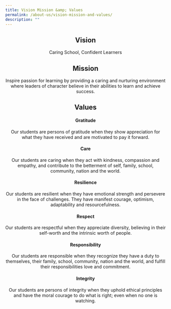 ```yaml
---
title: Vision Mission &amp; Values
permalink: /about-us/vision-mission-and-values/
description: ""
---
```

## **<center>Vision</center>**
<center>Caring School, Confident Learners</center>
  
## **<center>Mission</center>**
<center>Inspire passion for learning by providing a caring and nurturing environment where leaders of character believe in their abilities to learn and achieve success.</center>

## **<center>Values</center>**

#### **<center>Gratitude</center>**
<center>Our students are persons of gratitude when they show appreciation for what they have received and are motivated to pay it forward.</center>

#### **<center>Care</center>**
<center>Our students are caring when they act with kindness, compassion and empathy, and contribute to the betterment of self, family, school, community, nation and the world.</center>

#### **<center>Resilience</center>**
<center>Our students are resilient when they have emotional strength and persevere in the face of challenges. They have manifest courage, optimism, adaptability and resourcefulness.</center>

#### **<center>Respect</center>**
<center>Our students are respectful when they appreciate diversity, believing in their self-worth and the intrinsic worth of people.</center>

#### **<center>Responsibility</center>**
<center>Our students are responsible when they recognize they have a duty to themselves, their family, school, community, nation and the world, and fulfill their responsibilities love and commitment.</center>

#### **<center>Integrity</center>**
<center>Our students are persons of integrity when they uphold ethical principles and have the moral courage to do what is right; even when no one is watching.</center>